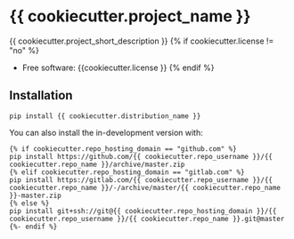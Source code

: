 # {{ cookiecutter.project_name }}


{{ cookiecutter.project_short_description }}
{% if cookiecutter.license != "no" %}
* Free software: {{cookiecutter.license }}
{% endif %}

## Installation

```
pip install {{ cookiecutter.distribution_name }}
```

You can also install the in-development version with:

```
{% if cookiecutter.repo_hosting_domain == "github.com" %}
pip install https://github.com/{{ cookiecutter.repo_username }}/{{ cookiecutter.repo_name }}/archive/master.zip
{% elif cookiecutter.repo_hosting_domain == "gitlab.com" %}
pip install https://gitlab.com/{{ cookiecutter.repo_username }}/{{ cookiecutter.repo_name }}/-/archive/master/{{ cookiecutter.repo_name }}-master.zip
{% else %}
pip install git+ssh://git@{{ cookiecutter.repo_hosting_domain }}/{{ cookiecutter.repo_username }}/{{ cookiecutter.repo_name }}.git@master
{%- endif %}
```
